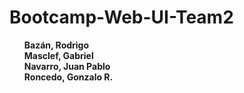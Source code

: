 # Bootcamp-Web-UI-Team2
  <ul style="list-style-type: none;">
    <li style="font-weight:bold;">Bazán, Rodrigo </li>
    <li style="font-weight:bold;">Masclef, Gabriel</li>
    <li style="font-weight:bold;">Navarro, Juan Pablo</li>
    <li style="font-weight:bold;">Roncedo, Gonzalo R.</li>
  <ul>
